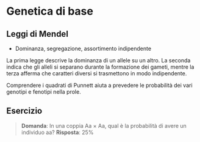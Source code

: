 # Genetica di base

## Leggi di Mendel
- Dominanza, segregazione, assortimento indipendente

La prima legge descrive la dominanza di un allele su un altro. La seconda
indica che gli alleli si separano durante la formazione dei gameti, mentre la
terza afferma che caratteri diversi si trasmettono in modo indipendente.

Comprendere i quadrati di Punnett aiuta a prevedere le probabilità dei vari
genotipi e fenotipi nella prole.

## Esercizio
> **Domanda**: In una coppia Aa × Aa, qual è la probabilità di avere un individuo aa?
> **Risposta**: 25%
